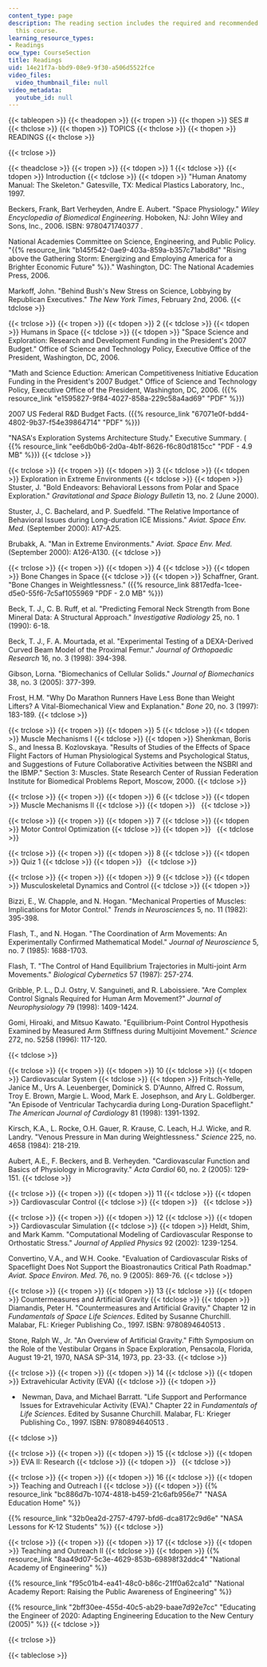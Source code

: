 ```yaml
---
content_type: page
description: The reading section includes the required and recommended readings for
  this course.
learning_resource_types:
- Readings
ocw_type: CourseSection
title: Readings
uid: 14e21f7a-bbd9-08e9-9f30-a506d5522fce
video_files:
  video_thumbnail_file: null
video_metadata:
  youtube_id: null
---
```


{{< tableopen >}}
{{< theadopen >}}
{{< tropen >}}
{{< thopen >}}
SES #
{{< thclose >}}
{{< thopen >}}
TOPICS
{{< thclose >}}
{{< thopen >}}
READINGS
{{< thclose >}}

{{< trclose >}}

{{< theadclose >}}
{{< tropen >}}
{{< tdopen >}}
1
{{< tdclose >}}
{{< tdopen >}}
Introduction
{{< tdclose >}}
{{< tdopen >}}
"Human Anatomy Manual: The Skeleton." Gatesville, TX: Medical Plastics Laboratory, Inc., 1997.  
  
Beckers, Frank, Bart Verheyden, Andre E. Aubert. "Space Physiology." _Wiley Encyclopedia of Biomedical Engineering_. Hoboken, NJ: John Wiley and Sons, Inc., 2006. ISBN: 9780471740377 .  
  
National Academies Committee on Science, Engineering, and Public Policy. "{{% resource_link "b145f542-0ae9-403a-859a-b357c71abd8d" "Rising above the Gathering Storm: Energizing and Employing America for a Brighter Economic Future" %}}." Washington, DC: The National Academies Press, 2006.  
  
Markoff, John. "Behind Bush's New Stress on Science, Lobbying by Republican Executives." _The New York Times_, February 2nd, 2006.
{{< tdclose >}}

{{< trclose >}}
{{< tropen >}}
{{< tdopen >}}
2
{{< tdclose >}}
{{< tdopen >}}
Humans in Space
{{< tdclose >}}
{{< tdopen >}}
"Space Science and Exploration: Research and Development Funding in the President's 2007 Budget." Office of Science and Technology Policy, Executive Office of the President, Washington, DC, 2006.  
  
"Math and Science Eduction: American Competitiveness Initiative Education Funding in the President's 2007 Budget." Office of Science and Technology Policy, Executive Office of the President, Washington, DC, 2006. ({{% resource_link "e1595827-9f84-4027-858a-229c58a4ad69" "PDF" %}})  
  
2007 US Federal R&D Budget Facts. ({{% resource_link "67071e0f-bdd4-4802-9b37-f54e39864714" "PDF" %}})  
  
"NASA's Exploration Systems Architecture Study." Executive Summary. ( {{% resource_link "ee6db0b6-2d0a-4b1f-8626-f6c80d1815cc" "PDF - 4.9 MB" %}})
{{< tdclose >}}

{{< trclose >}}
{{< tropen >}}
{{< tdopen >}}
3
{{< tdclose >}}
{{< tdopen >}}
Exploration in Extreme Environments
{{< tdclose >}}
{{< tdopen >}}
Stuster, J. "Bold Endeavors: Behavioral Lessons from Polar and Space Exploration." _Gravitational and Space Biology Bulletin_ 13, no. 2 (June 2000).  
  
Stuster, J., C. Bachelard, and P. Suedfeld. "The Relative Importance of Behavioral Issues during Long-duration ICE Missions." _Aviat. Space Env. Med._ (September 2000): A17-A25.  
  
Brubakk, A. "Man in Extreme Environments." _Aviat. Space Env. Med._ (September 2000): A126-A130.
{{< tdclose >}}

{{< trclose >}}
{{< tropen >}}
{{< tdopen >}}
4
{{< tdclose >}}
{{< tdopen >}}
Bone Changes in Space
{{< tdclose >}}
{{< tdopen >}}
Schaffner, Grant. "Bone Changes in Weightlessness." ({{% resource_link 8817edfa-1cee-d5e0-55f6-7c5af1055969 "PDF - 2.0 MB" %}})  
  
Beck, T. J., C. B. Ruff, et al. "Predicting Femoral Neck Strength from Bone Mineral Data: A Structural Approach." _Investigative Radiology_ 25, no. 1 (1990): 6-18.  
  
Beck, T. J., F. A. Mourtada, et al. "Experimental Testing of a DEXA-Derived Curved Beam Model of the Proximal Femur." _Journal of Orthopaedic Research_ 16, no. 3 (1998): 394-398.  
  
Gibson, Lorna. "Biomechanics of Cellular Solids." _Journal of Biomechanics_ 38, no. 3 (2005): 377-399.  
  
Frost, H.M. "Why Do Marathon Runners Have Less Bone than Weight Lifters? A Vital-Biomechanical View and Explanation." _Bone_ 20, no. 3 (1997): 183-189.
{{< tdclose >}}

{{< trclose >}}
{{< tropen >}}
{{< tdopen >}}
5
{{< tdclose >}}
{{< tdopen >}}
Muscle Mechanisms I
{{< tdclose >}}
{{< tdopen >}}
Shenkman, Boris S., and Inessa B. Kozlovskaya. "Results of Studies of the Effects of Space Flight Factors of Human Physiological Systems and Psychological Status, and Suggestions of Future Collaborative Activities between the NSBRI and the IBMP." Section 3: Muscles. State Research Center of Russian Federation Institute for Biomedical Problems Report, Moscow, 2000.
{{< tdclose >}}

{{< trclose >}}
{{< tropen >}}
{{< tdopen >}}
6
{{< tdclose >}}
{{< tdopen >}}
Muscle Mechanisms II
{{< tdclose >}}
{{< tdopen >}}
 
{{< tdclose >}}

{{< trclose >}}
{{< tropen >}}
{{< tdopen >}}
7
{{< tdclose >}}
{{< tdopen >}}
Motor Control Optimization
{{< tdclose >}}
{{< tdopen >}}
 
{{< tdclose >}}

{{< trclose >}}
{{< tropen >}}
{{< tdopen >}}
8
{{< tdclose >}}
{{< tdopen >}}
Quiz 1
{{< tdclose >}}
{{< tdopen >}}
 
{{< tdclose >}}

{{< trclose >}}
{{< tropen >}}
{{< tdopen >}}
9
{{< tdclose >}}
{{< tdopen >}}
Musculoskeletal Dynamics and Control
{{< tdclose >}}
{{< tdopen >}}


Bizzi, E., W. Chapple, and N. Hogan. "Mechanical Properties of Muscles: Implications for Motor Control." _Trends in Neurosciences_ 5, no. 11 (1982): 395-398.  
  
Flash, T., and N. Hogan. "The Coordination of Arm Movements: An Experimentally Confirmed Mathematical Model." _Journal of Neuroscience_ 5, no. 7 (1985): 1688-1703.  
  
Flash, T. "The Control of Hand Equilibrium Trajectories in Multi-joint Arm Movements." _Biological Cybernetics_ 57 (1987): 257-274.  
  
Gribble, P. L., D.J. Ostry, V. Sanguineti, and R. Laboissiere. "Are Complex Control Signals Required for Human Arm Movement?" _Journal of Neurophysiology_ 79 (1998): 1409-1424.  
  
Gomi, Hiroaki, and Mitsuo Kawato. "Equilibrium-Point Control Hypothesis Examined by Measured Arm Stiffness during Multijoint Movement." _Science_ 272, no. 5258 (1996): 117-120.


{{< tdclose >}}

{{< trclose >}}
{{< tropen >}}
{{< tdopen >}}
10
{{< tdclose >}}
{{< tdopen >}}
Cardiovascular System
{{< tdclose >}}
{{< tdopen >}}
Fritsch-Yelle, Janice M., Urs A. Leuenberger, Dominick S. D'Aunno, Alfred C. Rossum, Troy E. Brown, Margie L. Wood, Mark E. Josephson, and Ary L. Goldberger. "An Episode of Ventricular Tachycardia during Long-Duration Spaceflight." _The American Journal of Cardiology_ 81 (1998): 1391-1392.  
  
Kirsch, K.A., L. Rocke, O.H. Gauer, R. Krause, C. Leach, H.J. Wicke, and R. Landry. "Venous Pressure in Man during Weightlessness." _Science_ 225, no. 4658 (1984): 218-219.  
  
Aubert, A.E., F. Beckers, and B. Verheyden. "Cardiovascular Function and Basics of Physiology in Microgravity." _Acta Cardiol_ 60, no. 2 (2005): 129-151.
{{< tdclose >}}

{{< trclose >}}
{{< tropen >}}
{{< tdopen >}}
11
{{< tdclose >}}
{{< tdopen >}}
Cardiovascular Control
{{< tdclose >}}
{{< tdopen >}}
 
{{< tdclose >}}

{{< trclose >}}
{{< tropen >}}
{{< tdopen >}}
12
{{< tdclose >}}
{{< tdopen >}}
Cardiovascular Simulation
{{< tdclose >}}
{{< tdopen >}}
Heldt, Shim, and Mark Kamm. "Computational Modeling of Cardiovascular Response to Orthostatic Stress." _Journal of Applied Physics_ 92 (2002): 1239-1254.  
  
Convertino, V.A., and W.H. Cooke. "Evaluation of Cardiovascular Risks of Spaceflight Does Not Support the Bioastronautics Critical Path Roadmap." _Aviat. Space Environ. Med._ 76, no. 9 (2005): 869-76.
{{< tdclose >}}

{{< trclose >}}
{{< tropen >}}
{{< tdopen >}}
13
{{< tdclose >}}
{{< tdopen >}}
Countermeasures and Artificial Gravity
{{< tdclose >}}
{{< tdopen >}}
Diamandis, Peter H. "Countermeasures and Artificial Gravity." Chapter 12 in _Fundamentals of Space Life Sciences_. Edited by Susanne Churchill. Malabar, FL: Krieger Publishing Co., 1997. ISBN: 9780894640513 .  
  
Stone, Ralph W., Jr. "An Overview of Artificial Gravity." Fifth Symposium on the Role of the Vestibular Organs in Space Exploration, Pensacola, Florida, August 19-21, 1970, NASA SP-314, 1973, pp. 23-33.
{{< tdclose >}}

{{< trclose >}}
{{< tropen >}}
{{< tdopen >}}
14
{{< tdclose >}}
{{< tdopen >}}
Extravehicular Activity (EVA)
{{< tdclose >}}
{{< tdopen >}}


*    Newman, Dava, and Michael Barratt. "Life Support and Performance Issues for Extravehicular Activity (EVA)." Chapter 22 in _Fundamentals of Life Sciences_. Edited by Susanne Churchill. Malabar, FL: Krieger Publishing Co., 1997. ISBN: 9780894640513 .


{{< tdclose >}}

{{< trclose >}}
{{< tropen >}}
{{< tdopen >}}
15
{{< tdclose >}}
{{< tdopen >}}
EVA II: Research
{{< tdclose >}}
{{< tdopen >}}
 
{{< tdclose >}}

{{< trclose >}}
{{< tropen >}}
{{< tdopen >}}
16
{{< tdclose >}}
{{< tdopen >}}
Teaching and Outreach I
{{< tdclose >}}
{{< tdopen >}}
{{% resource_link "bc886d7b-1074-4818-b459-21c6afb956e7" "NASA Education Home" %}}  
  
{{% resource_link "32b0ea2d-2757-4797-bfd6-dca8172c9d6e" "NASA Lessons for K-12 Students" %}}
{{< tdclose >}}

{{< trclose >}}
{{< tropen >}}
{{< tdopen >}}
17
{{< tdclose >}}
{{< tdopen >}}
Teaching and Outreach II
{{< tdclose >}}
{{< tdopen >}}
{{% resource_link "8aa49d07-5c3e-4629-853b-69898f32ddc4" "National Academy of Engineering" %}}  
  
{{% resource_link "f95c01b4-ea41-48c0-b86c-21ff0a62ca1d" "National Academy Report: Raising the Public Awareness of Engineering" %}}  
  
{{% resource_link "2bff30ee-455d-40c5-ab29-baae7d92e7cc" "Educating the Engineer of 2020: Adapting Engineering Education to the New Century (2005)" %}}
{{< tdclose >}}

{{< trclose >}}

{{< tableclose >}}